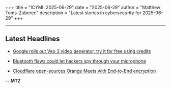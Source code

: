 +++
title = "ICYMI: 2025-06-29"
date = "2025-06-29"
author = "Matthew Toms-Zuberec"
description = "Latest stories in cybersecurity for 2025-06-29"
+++

---------------------------------------------------------------------------
## Latest Headlines
- [Google rolls out Veo 3 video generator, try it for free using credits](https://www.bleepingcomputer.com/news/artificial-intelligence/google-rolls-out-veo-3-video-generator-try-it-for-free-using-credits/)

- [Bluetooth flaws could let hackers spy through your microphone](https://www.bleepingcomputer.com/news/security/bluetooth-flaws-could-let-hackers-spy-through-your-microphone/)

- [Cloudflare open-sources Orange Meets with End-to-End encryption](https://www.bleepingcomputer.com/news/security/cloudflare-open-sources-orange-meets-with-end-to-end-encryption/)

**-- MTZ**